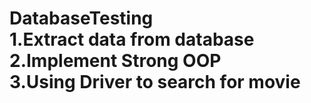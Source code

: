 # DatabaseTesting <br> 1.Extract data from database <br>2.Implement Strong OOP <br>3.Using Driver to search for movie 
